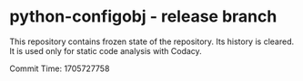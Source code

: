 # python-configobj - release branch

This repository contains frozen state of the repository.
Its history is cleared. It is used only for static code
analysis with Codacy.

Commit Time: 1705727758